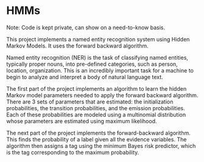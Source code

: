 # HMMs
Note: Code is kept private, can show on a need-to-know basis.

This project implements a named entity recognition system using Hidden Markov Models. It uses the forward backward algorithm.

Named entity recognition (NER) is the task of classifying named entities, typically proper nouns, into pre-defined categories, such as person, location, organization. This is an incredibly important task for a machine to begin to analyze and interpret a body of natural language text.

The first part of the project implements an algorithm to learn the hidden Markov model parameters needed to apply the forward backward algorithm. There are 3 sets of parameters that are estimated: the initialization probabilities, the transition probabilities, and the emission probabilities. Each of these probabilities are modeled using a multinomial distribution whose parameters are estimated using maximum likelihood.

The next part of the project implements the forward-backward algorithm. This finds the probability of a label given all the evidence variables. The algorithm then assigns a tag using the minimum Bayes risk predictor, which is the tag corresponding to the maximum probability.
